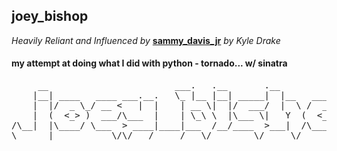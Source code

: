 ## joey_bishop

_Heavily Reliant and Influenced by_ [**sammy_davis_jr**](https://github.com/kyledrake/sammy_davis_jr) _by Kyle Drake_

#### my attempt at doing what I did with python - tornado... w/ sinatra

<pre>
     __                        ___.   .__       .__                   
    |__| ____   ____ ___.__.   \_ |__ |__| _____|  |__   ____ ______  
    |  |/  _ \_/ __ <   |  |    | __ \|  |/  ___/  |  \ /  _ \\____ \ 
    |  (  <_> )  ___/\___  |    | \_\ \  |\___ \|   Y  (  <_> )  |_> >
/\__|  |\____/ \___  > ____|____|___  /__/____  >___|  /\____/|   __/ 
\______|           \/\/   /_____/   \/        \/     \/       |__|    
</pre>
